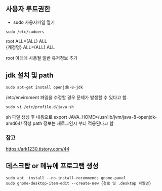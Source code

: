 ## 사용자 루트권한
- sudo 사용자파일 열기
```console
sudo /etc/sudoers  
```
root       ALL=(ALL)    ALL  
{계정명}    ALL=(ALL)    ALL  
  
root 아래에 사용될 일반 유저정보 추가
  
  
  
## jdk 설치 및 path
```console
sudo apt-get install openjdk-8-jdk
```
  
/etc/enviroment 파일을 수정할 경우 문제가 발생할 수 있다고 함.  
  
```console
sudo vi /etc/profile.d/java.sh
```
  
sh 파일 생성 후 내용으로 export JAVA_HOME=/usr/lib/jvm/java-8-openjdk-amd64/ 작성
path 정보는 재로그인시 부터 적용된다고 함
  
### 참고
<https://ark1230.tistory.com/44>
  
  
  
## 데스크탑 or 메뉴에 프로그램 생성
```console
sudo apt  install --no-install-recommends gnome-panel  
sudo gnome-desktop-item-edit --create-new {경로 및 .desktop 파일명}  
```
  
